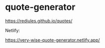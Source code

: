# quote-generator
https://redjules.github.io/quotes/

Netlify:

https://very-wise-quote-generator.netlify.app/
